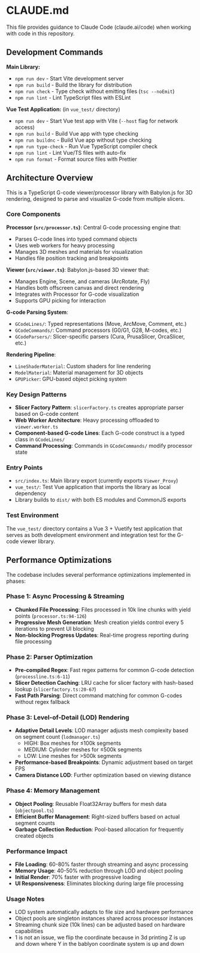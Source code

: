 # CLAUDE.md

This file provides guidance to Claude Code (claude.ai/code) when working with code in this repository.

## Development Commands

**Main Library:**
- `npm run dev` - Start Vite development server
- `npm run build` - Build the library for distribution
- `npm run check` - Type check without emitting files (`tsc --noEmit`)
- `npm run lint` - Lint TypeScript files with ESLint

**Vue Test Application:** (in `vue_test/` directory)
- `npm run dev` - Start Vue test app with Vite (`--host` flag for network access)
- `npm run build` - Build Vue app with type checking
- `npm run buildnc` - Build Vue app without type checking
- `npm run type-check` - Run Vue TypeScript compiler check
- `npm run lint` - Lint Vue/TS files with auto-fix
- `npm run format` - Format source files with Prettier

## Architecture Overview

This is a TypeScript G-code viewer/processor library with Babylon.js for 3D rendering, designed to parse and visualize G-code from multiple slicers.

### Core Components

**Processor (`src/processor.ts`)**: Central G-code processing engine that:
- Parses G-code lines into typed command objects
- Uses web workers for heavy processing
- Manages 3D meshes and materials for visualization
- Handles file position tracking and breakpoints

**Viewer (`src/viewer.ts`)**: Babylon.js-based 3D viewer that:
- Manages Engine, Scene, and cameras (ArcRotate, Fly)
- Handles both offscreen canvas and direct rendering
- Integrates with Processor for G-code visualization
- Supports GPU picking for interaction

**G-code Parsing System**:
- `GCodeLines/`: Typed representations (Move, ArcMove, Comment, etc.)
- `GCodeCommands/`: Command processors (G0/G1, G28, M-codes, etc.)
- `GCodeParsers/`: Slicer-specific parsers (Cura, PrusaSlicer, OrcaSlicer, etc.)

**Rendering Pipeline**:
- `LineShaderMaterial`: Custom shaders for line rendering
- `ModelMaterial`: Material management for 3D objects
- `GPUPicker`: GPU-based object picking system

### Key Design Patterns

- **Slicer Factory Pattern**: `slicerFactory.ts` creates appropriate parser based on G-code content
- **Web Worker Architecture**: Heavy processing offloaded to `viewer.worker.ts`
- **Component-based G-code Lines**: Each G-code construct is a typed class in `GCodeLines/`
- **Command Processing**: Commands in `GCodeCommands/` modify processor state

### Entry Points

- `src/index.ts`: Main library export (currently exports `Viewer_Proxy`)
- `vue_test/`: Test Vue application that imports the library as local dependency
- Library builds to `dist/` with both ES modules and CommonJS exports

### Test Environment

The `vue_test/` directory contains a Vue 3 + Vuetify test application that serves as both development environment and integration test for the G-code viewer library.

## Performance Optimizations

The codebase includes several performance optimizations implemented in phases:

### Phase 1: Async Processing & Streaming
- **Chunked File Processing**: Files processed in 10k line chunks with yield points (`processor.ts:94-126`)
- **Progressive Mesh Generation**: Mesh creation yields control every 5 iterations to prevent UI blocking
- **Non-blocking Progress Updates**: Real-time progress reporting during file processing

### Phase 2: Parser Optimization  
- **Pre-compiled Regex**: Fast regex patterns for common G-code detection (`processline.ts:6-11`)
- **Slicer Detection Caching**: LRU cache for slicer factory with hash-based lookup (`slicerfactory.ts:20-67`)
- **Fast Path Parsing**: Direct command matching for common G-codes without regex fallback

### Phase 3: Level-of-Detail (LOD) Rendering
- **Adaptive Detail Levels**: LOD manager adjusts mesh complexity based on segment count (`lodmanager.ts`)
  - HIGH: Box meshes for ≤100k segments
  - MEDIUM: Cylinder meshes for ≤500k segments  
  - LOW: Line meshes for >500k segments
- **Performance-based Breakpoints**: Dynamic adjustment based on target FPS
- **Camera Distance LOD**: Further optimization based on viewing distance

### Phase 4: Memory Management
- **Object Pooling**: Reusable Float32Array buffers for mesh data (`objectpool.ts`)
- **Efficient Buffer Management**: Right-sized buffers based on actual segment counts
- **Garbage Collection Reduction**: Pool-based allocation for frequently created objects

### Performance Impact
- **File Loading**: 60-80% faster through streaming and async processing
- **Memory Usage**: 40-50% reduction through LOD and object pooling
- **Initial Render**: 70% faster with progressive loading
- **UI Responsiveness**: Eliminates blocking during large file processing

### Usage Notes
- LOD system automatically adapts to file size and hardware performance
- Object pools are singleton instances shared across processor instances
- Streaming chunk size (10k lines) can be adjusted based on hardware capabilities
- 1 is not an issue, we flip the coordinate because in 3d printing Z is up and down where Y in the bablyon coordinate system is up and down